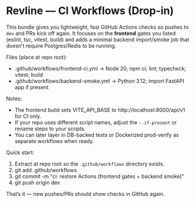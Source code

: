 Revline — CI Workflows (Drop-in)
=================================

This bundle gives you lightweight, fast GitHub Actions checks so pushes to `dev` and PRs kick off again.
It focuses on the **frontend** gates you listed (eslint, tsc, vitest, build) and adds a minimal backend
import/smoke job that doesn't require Postgres/Redis to be running.

Files (place at repo root):
- .github/workflows/frontend-ci.yml  → Node 20; npm ci; lint; typecheck; vitest; build
- .github/workflows/backend-smoke.yml → Python 3.12; import FastAPI app if present

Notes:
- The frontend build sets VITE_API_BASE to http://localhost:8000/api/v1 for CI only.
- If your repo uses different script names, adjust the `--if-present` or rename steps to your scripts.
- You can later layer in DB-backed tests or Dockerized prod-verify as separate workflows when ready.

Quick start:
  1) Extract at repo root so the `.github/workflows` directory exists.
  2) git add .github/workflows
  3) git commit -m "ci: restore Actions (frontend gates + backend smoke)"
  4) git push origin dev

That’s it — new pushes/PRs should show checks in GitHub again.
